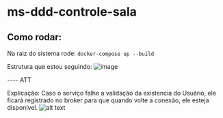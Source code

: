 # ms-ddd-controle-sala
 
## Como rodar:
Na raiz do sistema rode:
````docker-compose up --build````

Estrutura que estou seguindo:
![image](https://github.com/user-attachments/assets/24ba3b05-bbc7-4e9d-9357-7b530bddc69f)


---- ATT

Explicação: Caso o serviço falhe a validação da existencia do Usuário, ele ficará registrado no broker para que quando volte a conexão, ele esteja disponível.
![alt text](/Images/image.png)

